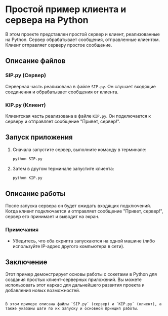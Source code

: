 # Простой пример клиента и сервера на Python

В этом проекте представлен простой сервер и клиент, реализованные на Python. Сервер обрабатывает сообщения, отправленные клиентом. Клиент отправляет серверу простое сообщение.

## Описание файлов

### SIP.py (Сервер)

Серверная часть реализована в файле `SIP.py`. Он слушает входящие соединения и обрабатывает сообщения от клиента.

### KIP.py (Клиент)

Клиентская часть реализована в файле `KIP.py`. Он подключается к серверу и отправляет сообщение "Привет, сервер!".

## Запуск приложения

1. Сначала запустите сервер, выполните команду в терминале:
   ```bash
   python SIP.py
   ```

2. Затем в другом терминале запустите клиента:
   ```bash
   python KIP.py
   ```

## Описание работы

После запуска сервера он будет ожидать входящих подключений. Когда клиент подключается и отправляет сообщение "Привет, сервер!", сервер его принимает и выводит на экран.

### Примечания

- Убедитесь, что оба скрипта запускаются на одной машине (либо используйте IP-адрес другого компьютера в сети).

## Заключение

Этот пример демонстрирует основы работы с сокетами в Python для создания простых клиент-серверных приложений. Вы можете использовать этот каркас для дальнейшего развития проекта и добавления новых возможностей.
```

В этом примере описаны файлы `SIP.py` (сервер) и `KIP.py` (клиент), а также указаны шаги по их запуску и основной принцип работы.
